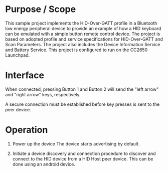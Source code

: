 
Purpose / Scope
===============

This sample project implements the HID-Over-GATT profile in a Bluetooth low
energy peripheral device to provide an example of how a HID keyboard can be
emulated with a simple button remote control device. The project is based on
adopted profile and service specifications for HID-Over-GATT and Scan
Parameters. The project also includes the Device Information Service and
Battery Service. This project is configured to run on the CC2650 Launchpad. 

# Interface

When connected, pressing Button 1 and Button 2 will send the "left arrow" and
"right arrow" keys, respectively.

A secure connection must be established before key presses is sent to the peer
device.

Operation
==========

1. Power up the device
   The device starts advertising by default.

1. Initiate a device discovery and connection procedure to discover and connect
to the HID device from a HID Host peer device.
   This can be done using an android device.
